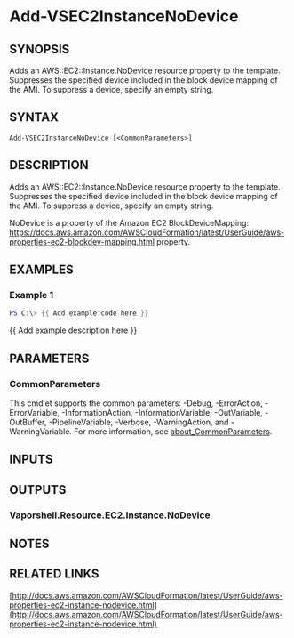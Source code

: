# Add-VSEC2InstanceNoDevice

## SYNOPSIS
Adds an AWS::EC2::Instance.NoDevice resource property to the template.
Suppresses the specified device included in the block device mapping of the AMI.
To suppress a device, specify an empty string.

## SYNTAX

```
Add-VSEC2InstanceNoDevice [<CommonParameters>]
```

## DESCRIPTION
Adds an AWS::EC2::Instance.NoDevice resource property to the template.
Suppresses the specified device included in the block device mapping of the AMI.
To suppress a device, specify an empty string.

NoDevice is a property of the  Amazon EC2 BlockDeviceMapping: https://docs.aws.amazon.com/AWSCloudFormation/latest/UserGuide/aws-properties-ec2-blockdev-mapping.html property.

## EXAMPLES

### Example 1
```powershell
PS C:\> {{ Add example code here }}
```

{{ Add example description here }}

## PARAMETERS

### CommonParameters
This cmdlet supports the common parameters: -Debug, -ErrorAction, -ErrorVariable, -InformationAction, -InformationVariable, -OutVariable, -OutBuffer, -PipelineVariable, -Verbose, -WarningAction, and -WarningVariable. For more information, see [about_CommonParameters](http://go.microsoft.com/fwlink/?LinkID=113216).

## INPUTS

## OUTPUTS

### Vaporshell.Resource.EC2.Instance.NoDevice
## NOTES

## RELATED LINKS

[http://docs.aws.amazon.com/AWSCloudFormation/latest/UserGuide/aws-properties-ec2-instance-nodevice.html](http://docs.aws.amazon.com/AWSCloudFormation/latest/UserGuide/aws-properties-ec2-instance-nodevice.html)


